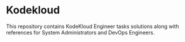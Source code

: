 # Kodekloud

This repository contains KodeKloud Engineer tasks solutions along with references for System Administrators and DevOps Engineers.


